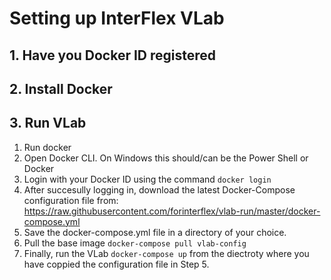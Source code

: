 # Setting up InterFlex VLab

## 1. Have you Docker ID registered

## 2. Install Docker

## 3. Run VLab

1. Run docker 
2. Open Docker CLI. On Windows this should/can be the Power Shell or Docker
3. Login with your Docker ID using the command `docker login`
4. After succesully logging in, download the latest Docker-Compose configuration file from: https://raw.githubusercontent.com/forinterflex/vlab-run/master/docker-compose.yml
5. Save the docker-compose.yml file in a directory of your choice.
6. Pull the base image `docker-compose pull vlab-config`
7. Finally, run the VLab `docker-compose up` from the diectroty where you have coppied the configuration file in Step 5.
